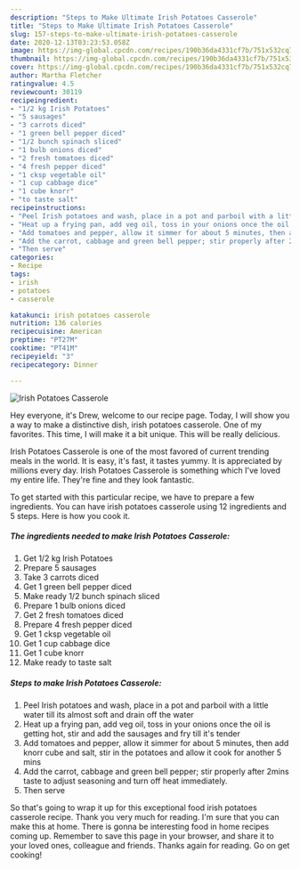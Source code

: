 ```yaml
---
description: "Steps to Make Ultimate Irish Potatoes Casserole"
title: "Steps to Make Ultimate Irish Potatoes Casserole"
slug: 157-steps-to-make-ultimate-irish-potatoes-casserole
date: 2020-12-13T03:23:53.058Z
image: https://img-global.cpcdn.com/recipes/190b36da4331cf7b/751x532cq70/irish-potatoes-casserole-recipe-main-photo.jpg
thumbnail: https://img-global.cpcdn.com/recipes/190b36da4331cf7b/751x532cq70/irish-potatoes-casserole-recipe-main-photo.jpg
cover: https://img-global.cpcdn.com/recipes/190b36da4331cf7b/751x532cq70/irish-potatoes-casserole-recipe-main-photo.jpg
author: Martha Fletcher
ratingvalue: 4.5
reviewcount: 30119
recipeingredient:
- "1/2 kg Irish Potatoes"
- "5 sausages"
- "3 carrots diced"
- "1 green bell pepper diced"
- "1/2 bunch spinach sliced"
- "1 bulb onions diced"
- "2 fresh tomatoes diced"
- "4 fresh pepper diced"
- "1 cksp vegetable oil"
- "1 cup cabbage dice"
- "1 cube knorr"
- "to taste salt"
recipeinstructions:
- "Peel Irish potatoes and wash, place in a pot and parboil with a little water till its almost soft and drain off the water"
- "Heat up a frying pan, add veg oil, toss in your onions once the oil is getting hot, stir and add the sausages and fry till it&#39;s tender"
- "Add tomatoes and pepper, allow it simmer for about 5 minutes, then add knorr cube and salt, stir in the potatoes and allow it cook for another 5 mins"
- "Add the carrot, cabbage and green bell pepper; stir properly after 2mins taste to adjust seasoning and turn off heat immediately."
- "Then serve"
categories:
- Recipe
tags:
- irish
- potatoes
- casserole

katakunci: irish potatoes casserole 
nutrition: 136 calories
recipecuisine: American
preptime: "PT27M"
cooktime: "PT41M"
recipeyield: "3"
recipecategory: Dinner

---
```



![Irish Potatoes Casserole](https://img-global.cpcdn.com/recipes/190b36da4331cf7b/751x532cq70/irish-potatoes-casserole-recipe-main-photo.jpg)

Hey everyone, it's Drew, welcome to our recipe page. Today, I will show you a way to make a distinctive dish, irish potatoes casserole. One of my favorites. This time, I will make it a bit unique. This will be really delicious.



Irish Potatoes Casserole is one of the most favored of current trending meals in the world. It is easy, it's fast, it tastes yummy. It is appreciated by millions every day. Irish Potatoes Casserole is something which I've loved my entire life. They're fine and they look fantastic.


To get started with this particular recipe, we have to prepare a few ingredients. You can have irish potatoes casserole using 12 ingredients and 5 steps. Here is how you cook it.

<!--inarticleads1-->

##### The ingredients needed to make Irish Potatoes Casserole:

1. Get 1/2 kg Irish Potatoes
1. Prepare 5 sausages
1. Take 3 carrots diced
1. Get 1 green bell pepper diced
1. Make ready 1/2 bunch spinach sliced
1. Prepare 1 bulb onions diced
1. Get 2 fresh tomatoes diced
1. Prepare 4 fresh pepper diced
1. Get 1 cksp vegetable oil
1. Get 1 cup cabbage dice
1. Get 1 cube knorr
1. Make ready to taste salt




<!--inarticleads2-->

##### Steps to make Irish Potatoes Casserole:

1. Peel Irish potatoes and wash, place in a pot and parboil with a little water till its almost soft and drain off the water
1. Heat up a frying pan, add veg oil, toss in your onions once the oil is getting hot, stir and add the sausages and fry till it&#39;s tender
1. Add tomatoes and pepper, allow it simmer for about 5 minutes, then add knorr cube and salt, stir in the potatoes and allow it cook for another 5 mins
1. Add the carrot, cabbage and green bell pepper; stir properly after 2mins taste to adjust seasoning and turn off heat immediately.
1. Then serve




So that's going to wrap it up for this exceptional food irish potatoes casserole recipe. Thank you very much for reading. I'm sure that you can make this at home. There is gonna be interesting food in home recipes coming up. Remember to save this page in your browser, and share it to your loved ones, colleague and friends. Thanks again for reading. Go on get cooking!
